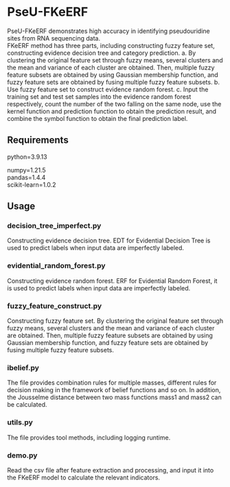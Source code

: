 # PseU-FKeERF
PseU-FKeERF demonstrates high accuracy in identifying pseudouridine sites from RNA sequencing data.<br>
FKeERF method has three parts, including constructing fuzzy feature set, constructing evidence decision tree and category prediction. a. By clustering the original feature set through fuzzy means, several clusters and the mean and variance of each cluster are obtained. Then, multiple fuzzy feature subsets are obtained by using Gaussian membership function, and fuzzy feature sets are obtained by fusing multiple fuzzy feature subsets. b. Use fuzzy feature set to construct evidence random forest. c. Input the training set and test set samples into the evidence random forest respectively, count the number of the two falling on the same node, use the kernel function and prediction function to obtain the prediction result, and combine the symbol function to obtain the final prediction label.

## Requirements
python=3.9.13

numpy=1.21.5<br>
pandas=1.4.4<br>
scikit-learn=1.0.2

## Usage
### decision_tree_imperfect.py
Constructing evidence decision tree. EDT for Evidential Decision Tree is used to predict labels when input data are imperfectly labeled.
### evidential_random_forest.py
Constructing evidence random forest. ERF for Evidential Random Forest, it is used to predict labels when input data are imperfectly labeled.
### fuzzy_feature_construct.py
Constructing fuzzy feature set. By clustering the original feature set through fuzzy means, several clusters and the mean and variance of each cluster are obtained. Then, multiple fuzzy feature subsets are obtained by using Gaussian membership function, and fuzzy feature sets are obtained by fusing multiple fuzzy feature subsets.
### ibelief.py
The file provides combination rules for multiple masses, different rules for decision making in the framework of belief functions and so on. In addition, the Jousselme distance between two mass functions mass1 and mass2 can be calculated.
### utils.py
The file provides tool methods, including logging runtime.
### demo.py
Read the csv file after feature extraction and processing, and input it into the FKeERF model to calculate the relevant indicators.
